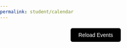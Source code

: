 ```yaml
---
permalink: student/calendar
---
```

<link href="https://cdn.jsdelivr.net/npm/fullcalendar@5.11.0/main.min.css" rel="stylesheet">
<style>
    body {
        font-family: Arial, sans-serif;
        margin: 0;
        padding: 0;
        color: #4a235a;
    }
    button {
        display: block;
        margin: 20px auto;
        padding: 10px 20px;
        background-color: #000000;
        color: #ffffff;
        border: none;
        border-radius: 5px;
        cursor: pointer;
        font-size: 1em;
        transition: background-color 0.3s ease;
    }
    button:hover {
        background-color: #9c27b0;
    }
    #calendar {
        max-width: 900px;
        margin: 20px auto;
        padding: 0 20px;
        background-color: black;
        border-radius: 8px;
        box-shadow: 0 4px 8px rgba(0, 0, 0, 0.1);
    }
    /* Styles for popup modal */
    #popup {
        display: none;
        position: fixed;
        top: 50%;
        left: 50%;
        transform: translate(-50%, -50%);
        background-color: #ffffff;
        padding: 20px;
        border-radius: 8px;
        box-shadow: 0 4px 8px rgba(0, 0, 0, 0.2);
        max-width: 400px;
        text-align: center;
        z-index: 1000;
    }
    #popup h3 {
        margin: 0 0 10px;
        color: black;
    }
    #popup button {
        margin-top: 10px;
        padding: 5px 15px;
        background-color: #7DF9FF;
        color: #ffffff;
        border: none;
        border-radius: 5px;
        cursor: pointer;
    }
    #popup button:hover {
        background-color: #9c27b0;
    }
    /* Overlay background */
    #overlay {
        display: none;
        position: fixed;
        top: 0;
        left: 0;
        width: 100%;
        height: 100%;
        background: rgba(0, 0, 0, 0.5);
        z-index: 999;
    }
    #popup-description {
        color: black;
    }
</style>
<button onclick="handleRequest()">Reload Events</button>
<div id="calendar"></div>
<!-- Overlay background for popup -->
<div id="overlay" onclick="closePopup()"></div>
<!-- Popup modal for event details -->
<div id="popup">
    <h3 id="popup-title"></h3>
    <p id="popup-description"></p>
    <button onclick="closePopup()">Close</button>
</div>
<script src="https://cdn.jsdelivr.net/npm/fullcalendar@5.11.0/main.min.js"></script>
<script type="module">
import { javaURI,  fetchOptions } from '{{site.baseurl}}/assets/js/api/config.js'; 
    function request() {
        // Will use javaURI before deployment time
        return fetch(`${javaURI}/api/calendar/events`, fetchOptions)
        // Get all events from the calendar API
        .then(response => {
            if (response.status !== 200) {
                console.error("HTTP status code: " + response.status);
                    return null;
            }
            return response.json();
        })
        .catch(error => {
            console.error("Fetch error: ", error);
            return null;
        });
}
    function handleRequest() {
        request().then(data => {
            if (data !== null) {
                const events = data.map(event => {
                    let color = "#808080"; // Default color
                    if (event.title.toLowerCase().includes("(p1)")) {
                        color = "#3788d8"; // Blue for Period 1
                    } else if (event.title.toLowerCase().includes("(p3)")) {
                        color = "#008000"; // Green for Period 3
                    }
                    return {
                        title: event.title.replace(/\(P[13]\)/gi, ""), // Remove period notation
                        description: event.description,
                        start: event.date,
                        color: color
                    };
                });
                displayCalendar(events);
            }
        });
    }
    function displayCalendar(events) {
        const calendarEl = document.getElementById('calendar');
        const calendar = new FullCalendar.Calendar(calendarEl, {
            initialView: 'dayGridMonth',
            events: events,
            eventClick: function(info) {
                document.getElementById('popup-title').textContent = info.event.title;
                document.getElementById('popup-description').textContent = info.event.extendedProps.description || "No description available";
                document.getElementById('popup').style.display = 'block';
                document.getElementById('overlay').style.display = 'block';
            }
        });
        calendar.render();
    }
    // Close popup
    function closePopup() {
        document.getElementById('popup').style.display = 'none';
        document.getElementById('overlay').style.display = 'none';
    }
    window.closePopup = closePopup;
    window.handleRequest = handleRequest;
    window.request = request;
    document.addEventListener("DOMContentLoaded", handleRequest());
</script>
